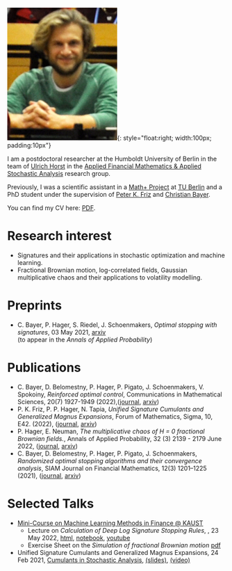 ![image](me_in_lecturehall.jpg){: style="float:right; width:100px; padding:10px"}

I am a postdoctoral researcher at the Humboldt University of Berlin in the team of [Ulrich Horst](https://www.applied-financial-mathematics.de/ulrich-horst) in the [Applied Financial Mathematics & Applied Stochastic Analysis](https://www.applied-financial-mathematics.de/paul-hager) research group.

Previously, I was a scientific assistant in a [Math+ Project](https://mathplus.de/research-2/application-areas/aa4-energy-markets/aa4-2/) at [TU Berlin](https://www.math.tu-berlin.de/arbeitsgruppen/ag_stochfinanz/mitarbeiter/wissenschaftliche_mitarbeiterinnen_und_mitarbeiter/)
and a PhD student under the supervision of [Peter K. Friz](http://page.math.tu-berlin.de/~friz/) and [Christian Bayer](https://www.wias-berlin.de/people/bayerc/).

You can find my CV here: [PDF](./paul_hager_cv.pdf).

# Research interest
- Signatures and their applications in stochastic optimization and machine learning.
- Fractional Brownian motion, log-correlated fields, Gaussian multiplicative chaos and their applications to volatility modelling.

# Preprints
- C. Bayer, P. Hager, S. Riedel, J. Schoenmakers, *Optimal stopping with signatures*, 03 May 2021, [arxiv](http://arxiv.org/abs/2105.00778)\
  (to appear in the *Annals of Applied Probability*)

# Publications
- C. Bayer, D. Belomestny, P. Hager, P. Pigato, J. Schoenmakers, V. Spokoiny, *Reinforced optimal control*, Communications in Mathematical Sciences, 20(7) 1927-1949 (2022),([journal](https://dx.doi.org/10.4310/CMS.2022.v20.n7.a7), [arxiv](http://arxiv.org/abs/2011.12382))
- P. K. Friz, P. P. Hager, N. Tapia, *Unified Signature Cumulants and Generalized Magnus Expansions*, Forum of Mathematics, Sigma, 10, E42. (2022), ([journal](https://www.doi.org/10.1017/fms.2022.20), [arxiv](https://arxiv.org/abs/2102.03345))
- P. Hager, E. Neuman, *The multiplicative chaos of H = 0 fractional Brownian fields.*, Annals of Applied Probability, 32 (3) 2139 - 2179 June 2022, ([journal](http://dx.doi.org/10.1214/21-AAP1730), [arxiv](https://arxiv.org/abs/2008.01385))
- C. Bayer, D. Belomestny, P. Hager, P. Pigato, J. Schoenmakers, *Randomized optimal stopping algorithms and their convergence analysis*, SIAM Journal on Financial Mathematics, 12(3) 1201–1225 (2021), ([journal](https://epubs.siam.org/doi/abs/10.1137/20M1373876), [arxiv](https://arxiv.org/abs/2002.00816))

# Selected Talks
- [Mini-Course on Machine Learning Methods in Finance @ KAUST](https://cemse.kaust.edu.sa/stochnum/news/workshop-stochastic-numerics-and-statistical-learning-theory-and-applications-may-2022)
    - Lecture on *Calculation of Deep Log Signature Stopping Rules*, , 23 May 2022, [html](./talks/calculating_signature_stopping_rules.html), [notebook](./talks/calculating_signature_stopping_rules.zip), [youtube](https://www.youtube.com/watch?v=6p7u8B_1SMA)
    - Exercise Sheet on the *Simulation of fractional Brownian motion* [pdf](./talks/excersize_sheet_sampling_of_fBm.pdf)
- Unified Signature Cumulants and Generalized Magnus Expansions, 24 Feb 2021, [Cumulants in Stochastic Analysis](http://page.math.tu-berlin.de/~tapia/cumulants/), [(slides)](http://page.math.tu-berlin.de/~tapia/cumulants/slides/Hager-CSA21.pdf), [(video)](http://page.math.tu-berlin.de/~tapia/cumulants/videos/hager-csa21.mp4)